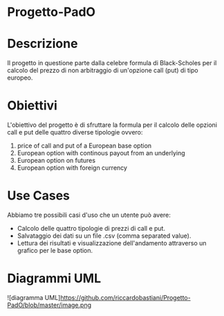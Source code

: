 # Progetto-PadO

# **Descrizione**

Il progetto in questione parte dalla celebre formula di Black-Scholes per il calcolo del prezzo di non arbitraggio di un'opzione
call (put) di tipo europeo.

# Obiettivi

L'obiettivo del progetto è di sfruttare la formula per il calcolo delle opzioni call e put delle quattro diverse tipologie ovvero:

1) price of call and put of a European base option
2) European option with continous payout from an underlying
3) European option on futures 
4) European option with foreign currency


# Use Cases

Abbiamo tre possibili casi d'uso che un utente può avere:

- Calcolo delle quattro tipologie di prezzi di call e put.
- Salvataggio dei dati su un file .csv (comma separated value).
- Lettura dei risultati e visualizzazione dell'andamento attraverso un grafico per le base option. 

# Diagrammi UML

![diagramma UML]https://github.com/riccardobastiani/Progetto-PadO/blob/master/image.png










